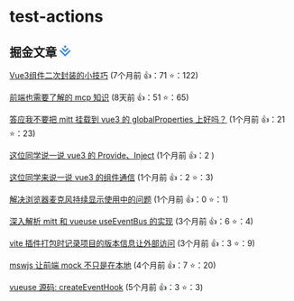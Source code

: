 # test-actions

<!-- juejin-posts start -->
## 掘金文章 <img src='https://raw.githubusercontent.com/vaebe/juejin-posts-action/main/assets/juejin.svg' alt='juejin' width='20' height='20'/>

[Vue3组件二次封装的小技巧](https://juejin.cn/post/7413194176006324275) (7个月前 👍：71 ⭐：122)

[前端也需要了解的 mcp 知识](https://juejin.cn/post/7495598591488016394) (8天前 👍：51 ⭐：65)

[答应我不要把 mitt 挂载到 vue3 的 globalProperties 上好吗？](https://juejin.cn/post/7484705232904814618) (1个月前 👍：21 ⭐：23)

[这位同学说一说 vue3 的 Provide、Inject](https://juejin.cn/post/7480514589253468169) (1个月前 👍：2 )

[这位同学来说一说 vue3 的组件通信](https://juejin.cn/post/7480081951517900800) (1个月前 👍：2 ⭐：3)

[解决浏览器麦克风持续显示使用中的问题](https://juejin.cn/post/7476977628777431092) (1个月前 👍：0 ⭐：1)

[深入解析 mitt 和 vueuse useEventBus 的实现](https://juejin.cn/post/7457228085830778895) (3个月前 👍：6 ⭐：4)

[vite 插件打包时记录项目的版本信息让外部访问](https://juejin.cn/post/7456809080344133667) (3个月前 👍：3 ⭐：9)

[mswjs 让前端 mock 不只是在本地](https://juejin.cn/post/7445926398400102440) (4个月前 👍：7 ⭐：20)

[vueuse 源码: createEventHook](https://juejin.cn/post/7439367850488070159) (5个月前 👍：3 ⭐：3)
<!-- juejin-posts end -->
